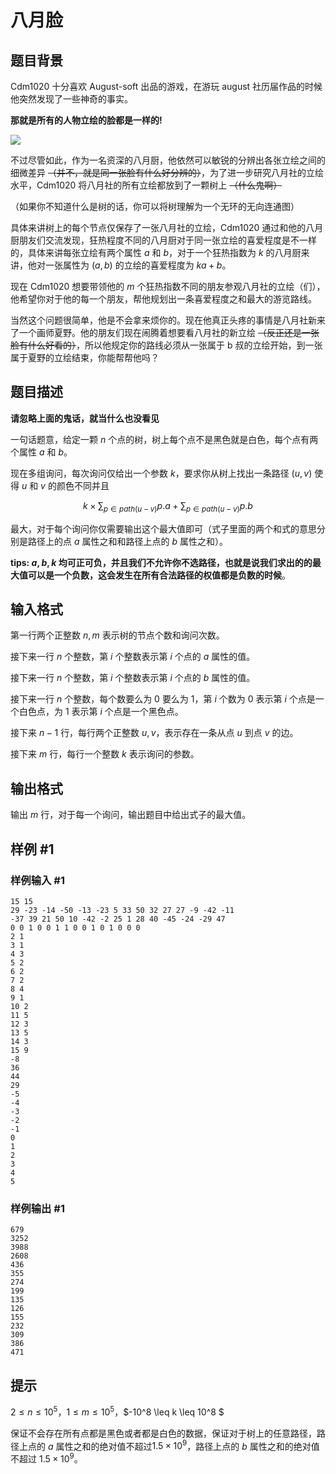 # 八月脸

## 题目背景

Cdm1020 十分喜欢 August-soft 出品的游戏，在游玩 august 社历届作品的时候他突然发现了一些神奇的事实。

**那就是所有的人物立绘的脸都是一样的!**


![](https://i.loli.net/2018/09/17/5b9fb47a8b3e0.gif)

不过尽管如此，作为一名资深的八月厨，他依然可以敏锐的分辨出各张立绘之间的细微差异 ~~（并不，就是同一张脸有什么好分辨的）~~，为了进一步研究八月社的立绘水平，Cdm1020 将八月社的所有立绘都放到了一颗树上 ~~（什么鬼啊）~~

（如果你不知道什么是树的话，你可以将树理解为一个无环的无向连通图）

具体来讲树上的每个节点仅保存了一张八月社的立绘，Cdm1020 通过和他的八月厨朋友们交流发现，狂热程度不同的八月厨对于同一张立绘的喜爱程度是不一样的，具体来讲每张立绘有两个属性 $a$ 和 $b$，对于一个狂热指数为 $k$ 的八月厨来讲，他对一张属性为 $(a,b)$ 的立绘的喜爱程度为 $ka+b$。

现在 Cdm1020 想要带领他的 $m$ 个狂热指数不同的朋友参观八月社的立绘（们），他希望你对于他的每一个朋友，帮他规划出一条喜爱程度之和最大的游览路线。

当然这个问题很简单，他是不会拿来烦你的。现在他真正头疼的事情是八月社新来了一个画师夏野。他的朋友们现在闹腾着想要看八月社的新立绘 ~~（反正还是一张脸有什么好看的）~~，所以他规定你的路线必须从一张属于 b 叔的立绘开始，到一张属于夏野的立绘结束，你能帮帮他吗？

## 题目描述

**请忽略上面的鬼话，就当什么也没看见**

一句话题意，给定一颗 $n$ 个点的树，树上每个点不是黑色就是白色，每个点有两个属性 $a$ 和 $b$。

现在多组询问，每次询问仅给出一个参数 $k$，要求你从树上找出一条路径 $(u,v)$ 使得 $u$ 和 $v$ 的颜色不同并且

$$k\times \sum_{p \in path (u-v)}p.a+\sum_{p\in path(u-v)}p.b$$

最大，对于每个询问你仅需要输出这个最大值即可（式子里面的两个和式的意思分别是路径上的点 $a$ 属性之和和路径上点的 $b$ 属性之和）。

**tips: $a,b,k$ 均可正可负，并且我们不允许你不选路径，也就是说我们求出的的最大值可以是一个负数，这会发生在所有合法路径的权值都是负数的时候**。

## 输入格式

第一行两个正整数 $n,m$ 表示树的节点个数和询问次数。

接下来一行 $n$ 个整数，第 $i$ 个整数表示第 $i$ 个点的 $a$ 属性的值。

接下来一行 $n$ 个整数，第 $i$ 个整数表示第 $i$ 个点的 $b$ 属性的值。

接下来一行 $n$ 个整数，每个数要么为 $0$ 要么为 $1$，第 $i$ 个数为 $0$ 表示第 $i$ 个点是一个白色点，为 $1$ 表示第 $i$ 个点是一个黑色点。

接下来 $n-1$ 行，每行两个正整数 $u,v$，表示存在一条从点 $u$ 到点 $v$ 的边。

接下来 $m$ 行，每行一个整数 $k$ 表示询问的参数。

## 输出格式

输出 $m$ 行，对于每一个询问，输出题目中给出式子的最大值。

## 样例 #1

### 样例输入 #1
```
15 15
29 -23 -14 -50 -13 -23 5 33 50 32 27 27 -9 -42 -11
-37 39 21 50 10 -42 -2 25 1 28 40 -45 -24 -29 47
0 0 1 0 0 1 1 0 0 1 0 1 0 0 0
2 1
3 1
4 3
5 2
6 2
7 2
8 4
9 1
10 2
11 5
12 3
13 5
14 3
15 9
-8
36
44
29
-5
-4
-3
-2
-1
0
1
2
3
4
5
```

### 样例输出 #1

```
679
3252
3988
2608
436
355
274
199
135
126
155
232
309
386
471
```

## 提示

$2 \leq n\leq 10^5$，$1 \leq m \leq 10^5$，$-10^8 \leq k \leq 10^8 $

保证不会存在所有点都是黑色或者都是白色的数据，保证对于树上的任意路径，路径上点的 $a$ 属性之和的绝对值不超过$1.5×10^9$，路径上点的 $b$ 属性之和的绝对值不超过 $1.5×10^9$。
